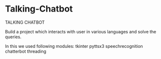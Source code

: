 # Talking-Chatbot
TALKING CHATBOT

Build a project which interacts with user in various languages and solve the queries.

In this we used following modules:
tkinter
pyttsx3
speechrecognition
chatterbot
threading
